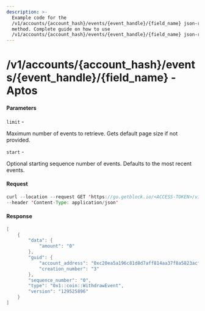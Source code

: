 ```yaml
---
description: >-
  Example code for the
  /v1/accounts/{account_hash}/events/{event_handle}/{field_name} json-rpc
  method. Сomplete guide on how to use
  /v1/accounts/{account_hash}/events/{event_handle}/{field_name} json-rp
---
```


# /v1/accounts/{account\_hash}/events/{event\_handle}/{field\_name} - Aptos

#### Parameters

`limit` -

Maximum number of events to retrieve. Gets default page size if not provided.

`start` -

Optional starting sequence number of events. Defaults to the most recent events.

#### Request

```java
curl --location --request GET 'https://go.getblock.io/<ACCESS-TOKEN>/v1/accounts/0xc20ea5a196c81d8d7aff814aa37f8a5823acffbc4193efd3b2aafc9ef2803255/events/0x1::coin::CoinStore<0x1::aptos_coin::AptosCoin>/withdraw_events?limit=10' \
--header 'Content-Type: application/json'
```

#### Response

```java
[
    {
        "data": {
            "amount": "0"
        },
        "guid": {
            "account_address": "0xc20ea5a196c81d8d7aff814aa37f8a5823acffbc4193efd3b2aafc9ef2803255",
            "creation_number": "3"
        },
        "sequence_number": "0",
        "type": "0x1::coin::WithdrawEvent",
        "version": "129525896"
    }
]
```
